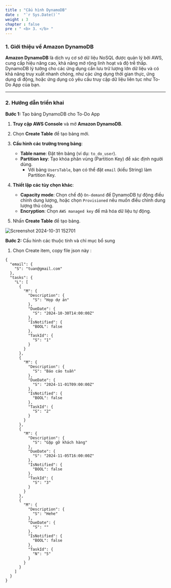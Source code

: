 ```yaml
---
title : "Cấu hình DynamoDB"
date :  "`r Sys.Date()`" 
weight : 3 
chapter : false
pre : " <b> 3. </b> "
---
```



### 1. Giới thiệu về Amazon DynamoDB

**Amazon DynamoDB** là dịch vụ cơ sở dữ liệu NoSQL được quản lý bởi AWS, cung cấp hiệu năng cao, khả năng mở rộng linh hoạt và độ trễ thấp. DynamoDB lý tưởng cho các ứng dụng cần lưu trữ lượng lớn dữ liệu và có khả năng truy xuất nhanh chóng, như các ứng dụng thời gian thực, ứng dụng di động, hoặc ứng dụng có yêu cầu truy cập dữ liệu liên tục như To-Do App của bạn.

---

### 2. Hướng dẫn triển khai

**Bước 1:** Tạo bảng DynamoDB cho To-Do App

1. **Truy cập AWS Console** và mở **Amazon DynamoDB**.
2. Chọn **Create Table** để tạo bảng mới.
3. **Cấu hình các trường trong bảng**:
   - **Table name**: Đặt tên bảng (ví dụ: `to_do_user`).
   - **Partition key**: Tạo khóa phân vùng (Partition Key) để xác định người dùng.
     - Với bảng `UsersTable`, bạn có thể đặt `email` (kiểu String) làm Partition Key.

4. **Thiết lập các tùy chọn khác**:
   - **Capacity mode**: Chọn chế độ `On-demand` để DynamoDB tự động điều chỉnh dung lượng, hoặc chọn `Provisioned` nếu muốn điều chỉnh dung lượng thủ công.
   - **Encryption**: Chọn `AWS managed key` để mã hóa dữ liệu tự động.

5. Nhấn **Create Table** để tạo bảng.

![Screenshot 2024-10-31 152701](https://github.com/user-attachments/assets/5a1dcd9d-6835-44e9-a92e-7f8c527c69e5)


**Bước 2:** Cấu hình các thuộc tính và chỉ mục bổ sung

1. Chọn Create item, copy file json này :

  
```
{
  "email": {
    "S": "tuan@gmail.com"
  },
  "tasks": {
    "L": [
      {
        "M": {
          "Description": {
            "S": "Họp dự án"
          },
          "DueDate": {
            "S": "2024-10-30T14:00:00Z"
          },
          "IsNotified": {
            "BOOL": false
          },
          "TaskId": {
            "S": "1"
          }
        }
      },
      {
        "M": {
          "Description": {
            "S": "Báo cáo tuần"
          },
          "DueDate": {
            "S": "2024-11-01T09:00:00Z"
          },
          "IsNotified": {
            "BOOL": false
          },
          "TaskId": {
            "S": "2"
          }
        }
      },
      {
        "M": {
          "Description": {
            "S": "Gặp gỡ khách hàng"
          },
          "DueDate": {
            "S": "2024-11-05T16:00:00Z"
          },
          "IsNotified": {
            "BOOL": false
          },
          "TaskId": {
            "S": "3"
          }
        }
      },
      {
        "M": {
          "Description": {
            "S": "Hehe"
          },
          "DueDate": {
            "S": ""
          },
          "IsNotified": {
            "BOOL": false
          },
          "TaskId": {
            "N": "5"
          }
        }
      }
    ]
  }
}

```

